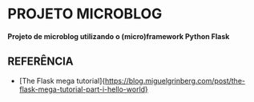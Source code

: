 # PROJETO MICROBLOG

#### Projeto de microblog utilizando o (micro)framework Python Flask

## REFERÊNCIA

- [The Flask mega tutorial]{https://blog.miguelgrinberg.com/post/the-flask-mega-tutorial-part-i-hello-world}
